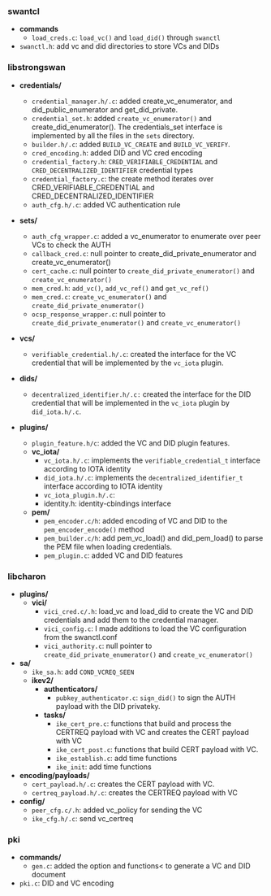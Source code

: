 ### swantcl

- **commands**
	-  `load_creds.c`: `load_vc()` and `load_did()` through `swanctl`
- `swanctl.h`: add vc and did directories to store VCs and DIDs

### libstrongswan

- **credentials/**
	- `credential_manager.h/.c`:  added create_vc_enumerator, and did_public_enumerator and get_did_private.  
	- `credential_set.h`: added `create_vc_enumerator()` and create_did_enumerator(). The credentials_set interface is implemented by all the files in the `sets` directory.
	- `builder.h/.c`: added `BUILD_VC_CREATE` and `BUILD_VC_VERIFY`.
	- `cred_encoding.h`: added DID and VC cred encoding
	- `credential_factory.h`: `CRED_VERIFIABLE_CREDENTIAL` and `CRED_DECENTRALIZED_IDENTIFIER` credential types
	- `credential_factory.c`: the create method iterates over CRED_VERIFIABLE_CREDENTIAL and CRED_DECENTRALIZED_IDENTIFIER
	- `auth_cfg.h/.c`: added VC authentication rule

- **sets/**
	- `auth_cfg_wrapper.c`: added a vc_enumerator to enumerate over peer VCs to check the AUTH
	- `callback_cred.c`: null pointer to create_did_private_enumerator and create_vc_enumerator()   
	- `cert_cache.c`: null pointer to `create_did_private_enumerator()` and `create_vc_enumerator()` 
	- `mem_cred.h`: `add_vc()`, `add_vc_ref()` and `get_vc_ref()`
	- `mem_cred.c`: `create_vc_enumerator()` and `create_did_private_enumerator()`  
	- `ocsp_response_wrapper.c`: null pointer to `create_did_private_enumerator()` and `create_vc_enumerator()`

- **vcs/**
	- `verifiable_credential.h/.c`: created the interface for the VC credential that will be implemented by the `vc_iota` plugin.

- **dids/**
	- `decentralized_identifier.h/.c:` created the interface for the DID credential that will be implemented in the `vc_iota` plugin by `did_iota.h/.c`. 

- **plugins/**
	- `plugin_feature.h/c`: added the VC and DID plugin features.
	- **vc_iota/**
		- `vc_iota.h/.c`: implements the `verifiable_credential_t` interface according to IOTA identity
		- `did_iota.h/.c`: implements the `decentralized_identifier_t` interface according to IOTA identity  
		- `vc_iota_plugin.h/.c`: 
		- identity.h: identity-cbindings interface
	- **pem/**
		- `pem_encoder.c/h`: added encoding of VC and DID to the `pem_encoder_encode()` method 
		- `pem_builder.c/h`: add pem_vc_load() and did_pem_load() to parse the PEM file when loading credentials.
		- `pem_plugin.c`: added VC and DID features

### libcharon

- **plugins/**
	- **vici/**
		- `vici_cred.c/.h`: load_vc and load_did to create the VC and DID credentials and add them to the credential manager.
		- `vici_config.c`: I made additions to load the VC configuration from the swanctl.conf
		- `vici_authority.c`: null pointer to `create_did_private_enumerator()` and `create_vc_enumerator()`
- **sa/**
	- `ike_sa.h`: add `COND_VCREQ_SEEN`
	- **ikev2/**
		- **authenticators/**
			- `pubkey_authenticator.c`: `sign_did()` to sign the AUTH payload with the DID privateky.
		- **tasks/**
			- `ike_cert_pre.c`: functions that build and process the CERTREQ payload with VC and creates the CERT payload with VC
			- `ike_cert_post.c`: functions that build CERT payload with VC.
			- `ike_establish.c`: add time functions
			- `ike_init`: add time functions
- **encoding/payloads/**
	- `cert_payload.h/.c`: creates the CERT payload with VC.
	- `certreq_payload.h/.c`: creates the CERTREQ payload with VC
- **config/**
	- `peer_cfg.c/.h`: added vc_policy for sending the VC
	- `ike_cfg.h/.c`: send vc_certreq

### pki

- **commands/**
	- `gen.c`: added the option and functions< to generate a VC and DID document
- `pki.c`: DID and VC encoding
